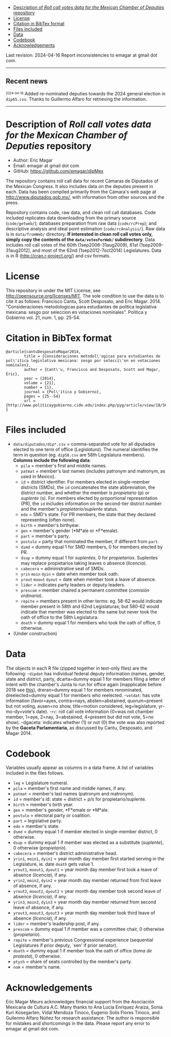 - [Description of *Roll call votes data for the Mexican Chamber of Deputies* repository](#orgcf4b250)
- [License](#org2c5a5e8)
- [Citation in BibTex format](#org189a7d5)
- [Files included](#org690c3fb)
- [Data](#orge1cb88d)
- [Codebook](#org5ebf23a)
- [Acknowledgements](#orgfcf129e)

Last revision: 2024-04-16 Report inconsistencies to emagar at gmail dot com.

---

<h2> Recent news </h2>

<sup><sub>2024-04-16</sub></sup> Added re-nominated deputies towards the 2024 general election in `dip65.csv`. Thanks to Guillermo Alfaro for retrieving the information.

---


<a id="orgcf4b250"></a>

# Description of *Roll call votes data for the Mexican Chamber of Deputies* repository

-   Author: Eric Magar
-   Email: emagar at gmail dot com
-   GitHub: <https://github.com/emagar/dipMex>

The repository contains roll call data for recent Cámaras de Diputados of the Mexican Congress. It also includes data on the deputies present in each. Data has been compiled primarily from the Cámara's web page at <http://www.diputados.gob.mx/>, with information from other sources and the press.

Repository contains code, raw data, and clean roll call databases. Code included replicates data downloading from the primary source (`code/getweb/`); databases preparation from raw data (`code/rcPrep`); and descriptive analysis and ideal point estimation (`code/rcAnalysis/`). Raw data is in `data/fromWeb/` directory. ****If interested in clean roll call votes only, simply copy the contents of the `data/votesForWeb/` subdirectory****. Data includes roll call votes of the 60th (1sep2006-31aug2009), 61st (1sep2009-31aug2012), and most of the 62nd (1sep2012-7oct2014) Legislatures. Data is in R (<http://cran.r-project.org/>) and csv formats.


<a id="org2c5a5e8"></a>

# License

This repository in under the MIT License, see <http://opensource.org/licenses/MIT>. The sole condition to use the data is to cite it as follows: Francisco Cantu, Scott Desposato, and Eric Magar. 2014. "Consideraciones metodologicas para estudiantes de politica legislativa mexicana: sesgo por seleccion en votaciones nominales". Politica y Gobierno vol. 21, num. 1, pp. 25-54.


<a id="org189a7d5"></a>

# Citation in BibTex format

```<TeX>
@article{cantuDesposatoMagar2014,
        title = {Consideraciones metodol\'ogicas para estudiantes de pol\'itica legislativa mexicana: sesgo por selecci\'on en votaciones nominales},
        author = {Cant\'u, Francisco and Desposato, Scott and Magar, Eric},
        year = {2014},
        volume = {21},
        number = {1},
        journal = {Pol\'itica y Gobierno},
        pages = {25--54}
        url = {http://www.politicaygobierno.cide.edu/index.php/pyg/article/view/18/564}
}
```


<a id="org690c3fb"></a>

# Files included

-   `data/diputados/dip*.csv` = comma-separated vote for all diputados elected to one term of office (*Legislatura*). The numeral identifies the term in question (eg. `dip58.csv` are 58th Legislatura members). **Columns include the following data**:
    -   `pila` = member's first and middle names.
    -   `patmat` = member's last names (includes patronym and matronym, as used in Mexico).
    -   `id` = district identifier. For members elected in single-member districts (SMDs), the `id` concatenates the state abbreviation, the district number, and whether the member is *propietario* (p) or *suplente* (s). For members elected by proportional representation (PR), the `id` includes information on the second-tier district number and the member's *propietario/suplente* status.
    -   `edo` = SMD's state. For PR members, the state that they declared representing (often none).
    -   `birth` = member's birthyear.
    -   `gen` = member's gender (\*M\*ale or \*F\*emale).
    -   `part` = member's party.
    -   `postulo` = party that nominated the member, if different from `part`.
    -   `dsmd` = dummy equal 1 for SMD members, 0 for members elected by PR.
    -   `dsup` = dummy equal 1 for *suplentes*, 0 for *propietarios*. Suplentes may replace propietarios taking leaves o absence (*licencia*).
    -   `cabecera` = administrative seat of SMDs.
    -   `yrin` `moin` `dyin` = date when member took oath.
    -   `yrout` `moout` `dyout` = date when member took a leave of absence.
    -   `lider` = indicates party leaders or deputy leaders.
    -   `prescom` = member chaired a permanent committee (*comisión ordinaria*).
    -   `repite` = members present in other terms: eg. 58-62 would indicate member present in 58th and 62nd Legislaturas; but 580-62 would indicate that member was elected to the same but never took the oath of office to the 58th Legislatura.
    -   `doath` = dummy equal 1 for members who took the oath of office, 0 otherwise.
-   (Under construction)


<a id="orge1cb88d"></a>

# Data

The objects in each R file (zipped together in text-only files) are the following: -`dipdat` has individual federal deputy information (names, gender, state and district, party, dcarta=dummy equal 1 for members filing a letter of intent with the chamber's Junta to run for office again (inapplicable before 2018 see [this](http://eleccionconsecutiva.diputados.gob.mx/contendientes)), dreran=dummy equal 1 for members renominated, dreelected=dummy equal 1 for members who reelected. -`votdat`: has vote information (favor=ayes, contra=nays, absten=abstained, quorum=present but not voting, ausen=no show, title=motion considered, leg=legislature, yr-mo-dy=vote's date). -`rc`: roll call vote information (0=was not chamber member, 1=aye, 2=nay, 3=abstained, 4=present but did not vote, 5=no show). -dgaceta: indicates whether (1) or not (0) the vote was also reported by the **Gaceta Parlamentaria**, as discussed by Cantu, Desposato, and Magar 2014.


<a id="org5ebf23a"></a>

# Codebook

Variables usually appear as columns in a data frame. A list of variables included in the files follows.

-   `leg` = Legislature numeral.
-   `pila` = member's first name and middle names, if any.
-   `patmat` = member's last names (patronym and matronym).
-   `id` = member's id: state + district + p/s for propietario/suplente.
-   `birth` = member's birth year.
-   `gen` = member's gender, \*F\*emale or \*M\*ale.
-   `postulo` = electoral party or coalition.
-   `part` = legislative party.
-   `edo` = member's state.
-   `dsmd` = dummy equal 1 if member elected in single-member district, 0 otherwise.
-   `dsup` = dummy equal 1 if member was elected as a substitute (*suplente*), 0 otherwise (*propietario*).
-   `cabecera` = member's district administrative head.
-   `yrin1`, `moin1`, `dyin1` = year month day member first started serving in the Legislature, ie. date `doath` gets value 1.
-   `yrout1`, `moout1`, `dyout1` = year month day member first took a leave of absence (*licencia*), if any.
-   `yrin2`, `moin2`, `dyin2` = year month day member returned from first leave of absence, if any.
-   `yrout2`, `moout2`, `dyout2` = year month day member took second leave of absence (*licencia*), if any.
-   `yrin3`, `moin3`, `dyin3` = year month day member returned from second leave of absence, if any.
-   `yrout3`, `moout3`, `dyout3` = year month day member took third leave of absence (*licencia*), if any.
-   `lider` = member's leadership post, if any.
-   `prescom` = dummy equal 1 if member was a committee chair, 0 otherwise (*propietario*).
-   `repite` = member's previous Congressional experience (sequential Legislatures if prior deputy, \`sen' if prior senator).
-   `doath` = dummy equal 1 if member took the oath of office (*toma de protesta*), 0 otherwise.
-   `ptysh` = share of seats controlled by the member's party.
-   `nom` = member's name.


<a id="orgfcf129e"></a>

# Acknowledgements

Eric Magar Meurs acknowledges financial support from the Asociación Mexicana de Cultura A.C. Many thanks to Ana Lucía Enríquez Araiza, Sonia Kuri Kosegarten, Vidal Mendoza Tinoco, Eugenio Solís Flores Tinoco, and Guilermo Alfaro Núñez for research assistance. The author is responsible for mistakes and shortcomings in the data. Please report any error to emagar at gmail dot com.
